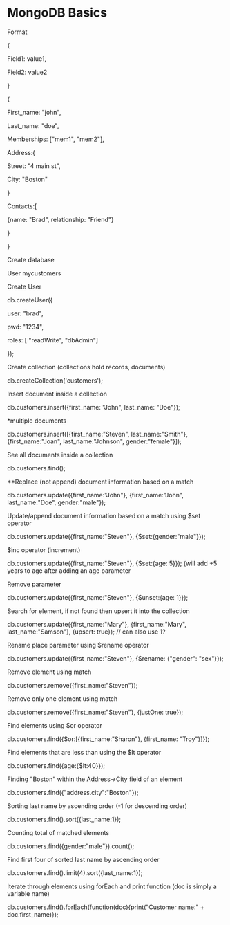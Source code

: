 # MongoDB Basics

Format

{

Field1: value1,

Field2: value2

}



{

First_name: "john",

Last_name: "doe",

Memberships: ["mem1", "mem2"],

Address:{

Street: "4 main st",

City: "Boston"

}

Contacts:[

{name: "Brad", relationship: "Friend"}

}

}



Create database

User mycustomers



Create User

db.createUser({

user: "brad",

pwd: "1234",

roles: [ "readWrite", "dbAdmin"]

});



Create collection (collections hold records, documents)

db.createCollection('customers');



Insert document inside a collection

db.customers.insert({first_name: "John", last_name: "Doe"});



*multiple documents

db.customers.insert([{first_name:"Steven", last_name:"Smith"}, {first_name:"Joan", last_name:"Johnson", gender:"female"}]);



See all documents inside a collection

db.customers.find();



**Replace (not append) document information based on a match

db.customers.update({first_name:"John"}, {first_name:"John", last_name:"Doe", gender:"male"});



Update/append document information based on a match using $set operator

db.customers.update({first_name:"Steven"}, {$set:{gender:"male"}});



$inc operator (increment)

db.customers.update({first_name:"Steven"}, {$set:{age: 5}}); (will add +5 years to age after adding an age parameter



Remove parameter

db.customers.update({first_name:"Steven"}, {$unset:{age: 1}});



Search for element, if not found then upsert it into the collection

db.customers.update({first_name:"Mary"}, {first_name:"Mary", last_name:"Samson"}, {upsert: true}); // can also use 1?



Rename place parameter using $rename operator

db.customers.update({first_name:"Steven"}, {$rename: {"gender": "sex"}});



Remove element using match

db.customers.remove({first_name:"Steven"});



Remove only one element using match

db.customers.remove({first_name:"Steven"}, {justOne: true});



Find elements using $or operator

db.customers.find({$or:[{first_name:"Sharon"}, {first_name: "Troy"}]});



Find elements that are less than using the $lt operator

db.customers.find({age:{$lt:40}});



Finding "Boston" within the Address->City field of an element

db.customers.find({"address.city":"Boston"});



Sorting last name by ascending order (-1 for descending order)

db.customers.find().sort({last_name:1});



Counting total of matched elements

db.customers.find({gender:"male"}).count();



Find first four of sorted last name by ascending order

db.customers.find().limit(4).sort({last_name:1});



Iterate through elements using forEach and print function (doc is simply a variable name)

db.customers.find().forEach(function(doc){print("Customer name:" + doc.first_name)});
